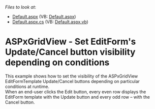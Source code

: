 <!-- default file list -->
*Files to look at*:

* [Default.aspx](./CS/WebSite/Default.aspx) (VB: [Default.aspx](./VB/WebSite/Default.aspx))
* [Default.aspx.cs](./CS/WebSite/Default.aspx.cs) (VB: [Default.aspx.vb](./VB/WebSite/Default.aspx.vb))
<!-- default file list end -->
# ASPxGridView - Set EditForm's Update/Cancel button visibility depending on conditions


<p>This example shows how to set the visibility of the ASPxGridView EditFormTemplate Update/Cancel buttons depending on particular conditions at runtime.<br />
When an end-user clicks the Edit button, every even row displays the EditForm template with the Update button and every odd row – with the Cancel button.</p>

<br/>



